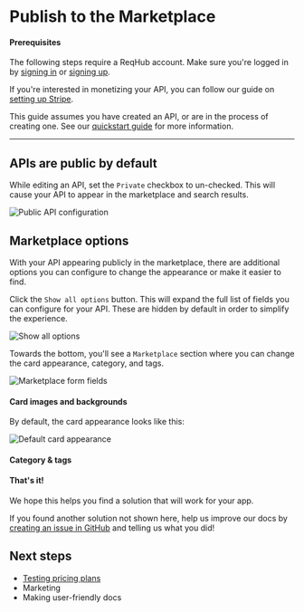 
# Publish to the Marketplace

#### Prerequisites

The following steps require a ReqHub account. Make sure you're logged in by [signing in](https://reqhub.io/login) or [signing up](https://reqhub.io/create-account).

If you're interested in monetizing your API, you can follow our guide on [setting up Stripe](guides/setting-up-stripe).

This guide assumes you have created an API, or are in the process of creating one. See our [quickstart guide](getting-started/quickstart) for more information.

----

## APIs are public by default

While editing an API, set the `Private` checkbox to un-checked. This will cause your API to appear in the marketplace and search results.

![Public API configuration](https://reqhubprod.blob.core.windows.net/public/docs/public-api.png)

## Marketplace options

With your API appearing publicly in the marketplace, there are additional options you can configure to change the appearance or make it easier to find.

Click the `Show all options` button. This will expand the full list of fields you can configure for your API.
These are hidden by default in order to simplify the experience.

![Show all options](https://reqhubprod.blob.core.windows.net/public/docs/show-all-options.png)

Towards the bottom, you'll see a `Marketplace` section where you can change the card appearance, category, and tags.

![Marketplace form fields](https://reqhubprod.blob.core.windows.net/public/docs/marketplace-form-fields.png)

#### Card images and backgrounds



By default, the card appearance looks like this:

![Default card appearance](https://reqhubprod.blob.core.windows.net/public/docs/default-card-appearance.png)

#### Category & tags

#### That's it!

We hope this helps you find a solution that will work for your app.

If you found another solution not shown here, help us improve our docs by [creating an issue in GitHub](https://github.com/SpaceGiraffe-io/reqhub-docs/issues/new) and telling us what you did!

## Next steps

* [Testing pricing plans](/recipes/simulating-pricing-plans)
* Marketing
* Making user-friendly docs

